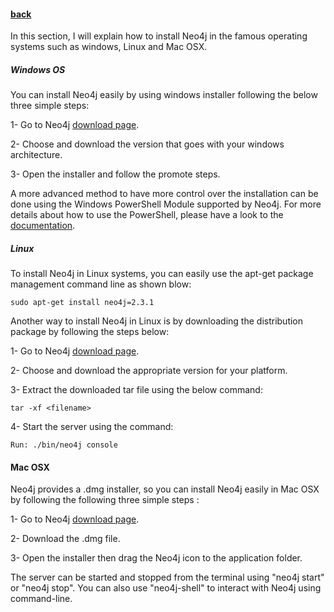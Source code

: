 #### [back](getting_started_main.md)



In this section, I will explain how to install Neo4j in the famous operating systems such as windows, Linux and Mac OSX.

##### Windows OS

You can install Neo4j easily by using windows installer following the below three simple steps:

1- Go to Neo4j [download page](http://neo4j.com/download/). 

2- Choose and download the version that goes with your windows architecture.

3- Open the installer and follow the promote steps.

A more advanced method to have more control over the installation can be done using the Windows PowerShell Module supported by Neo4j. For more details about how to use the PowerShell, please have a look to the [documentation](http://neo4j.com/docs/stable/powershell.html).



##### Linux


To install Neo4j in Linux systems, you can easily use the apt-get package management command line as shown blow:

````
sudo apt-get install neo4j=2.3.1
````

Another way to install Neo4j in Linux is by downloading the distribution package by following the steps below:

1- Go to Neo4j [download page](http://neo4j.com/download/). 

2- Choose and download the appropriate version for your platform.

3- Extract the downloaded tar file using the below command:


````
tar -xf <filename>
````

4- Start the server using the command:

````
Run: ./bin/neo4j console
````


#### Mac OSX

Neo4j provides a .dmg installer, so you can install Neo4j easily in Mac OSX by following the following three simple steps :


1- Go to Neo4j [download page](http://neo4j.com/download/). 

2- Download the .dmg file.

3- Open the installer then drag the Neo4j icon to the application folder.



The server can be started and stopped from the terminal using "neo4j start" or "neo4j stop". You can also use "neo4j-shell" to interact with Neo4j using command-line.